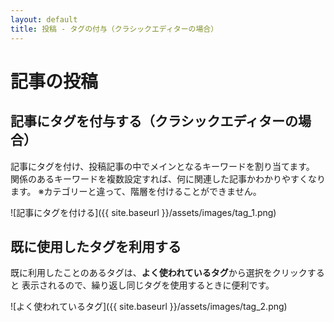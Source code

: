 ```yaml
---
layout: default
title: 投稿 - タグの付与（クラシックエディターの場合）
---
```


# 記事の投稿
## 記事にタグを付与する（クラシックエディターの場合）

記事にタグを付け、投稿記事の中でメインとなるキーワードを割り当てます。
関係のあるキーワードを複数設定すれば、何に関連した記事かわかりやすくなります。
※カテゴリーと違って、階層を付けることができません。

![記事にタグを付ける]({{ site.baseurl }}/assets/images/tag_1.png)

## 既に使用したタグを利用する

既に利用したことのあるタグは、**よく使われているタグ**から選択をクリックすると
表示されるので、繰り返し同じタグを使用するときに便利です。

![よく使われているタグ]({{ site.baseurl }}/assets/images/tag_2.png)
